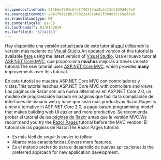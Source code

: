 ```yaml
---
ms.openlocfilehash: 514b6e4894c6fdf74921eaa8b5323c6109d4d7e0
ms.sourcegitcommit: 24b1f6decbb17bb22a45166e5fdb0845c65af498
ms.translationtype: MT
ms.contentlocale: es-ES
ms.lasthandoff: 03/01/2019
ms.locfileid: "57141163"
---
```

<span data-ttu-id="bc884-101">Hay disponible una versión actualizada de este tutorial [aquí](https://docs.microsoft.com/aspnet/core/tutorials/first-mvc-app/start-mvc) utilizando la versión más reciente de [Visual Studio](https://visualstudio.microsoft.com/).</span><span class="sxs-lookup"><span data-stu-id="bc884-101">An updated version of this tutorial is available [here](https://docs.microsoft.com/aspnet/core/tutorials/first-mvc-app/start-mvc) using the latest version of [Visual Studio](https://visualstudio.microsoft.com/).</span></span> <span data-ttu-id="bc884-102">Usa el nuevo tutorial [ASP.NET Core MVC](https://docs.microsoft.com/aspnet/core/mvc/), que proporciona **muchos** mejoras a través de este tutorial.</span><span class="sxs-lookup"><span data-stu-id="bc884-102">The new tutorial uses [ASP.NET Core MVC](https://docs.microsoft.com/aspnet/core/mvc/), which provides **many** improvements over this tutorial.</span></span>

<span data-ttu-id="bc884-103">En este tutorial se muestra ASP.NET Core MVC con controladores y vistas.</span><span class="sxs-lookup"><span data-stu-id="bc884-103">This tutorial teaches ASP.NET Core MVC with controllers and views.</span></span> <span data-ttu-id="bc884-104">Las páginas de Razor son una nueva alternativa en ASP.NET Core 2.0, un modelo de programación basado en páginas que facilita la compilación de interfaces de usuario web y hace que sean más productivas.</span><span class="sxs-lookup"><span data-stu-id="bc884-104">Razor Pages is a new alternative in ASP.NET Core 2.0, a page-based programming model that makes building web UI easier and more productive.</span></span> <span data-ttu-id="bc884-105">Se recomienda probar el tutorial de las [páginas de Razor](https://docs.microsoft.com/aspnet/core/mvc/razor-pages) antes que la versión MVC.</span><span class="sxs-lookup"><span data-stu-id="bc884-105">We recommend you try the [Razor Pages](https://docs.microsoft.com/aspnet/core/mvc/razor-pages) tutorial before the MVC version.</span></span> <span data-ttu-id="bc884-106">El tutorial de las páginas de Razor:</span><span class="sxs-lookup"><span data-stu-id="bc884-106">The Razor Pages tutorial:</span></span>

* <span data-ttu-id="bc884-107">Es más fácil de seguir.</span><span class="sxs-lookup"><span data-stu-id="bc884-107">Is easier to follow.</span></span>
* <span data-ttu-id="bc884-108">Abarca más características.</span><span class="sxs-lookup"><span data-stu-id="bc884-108">Covers more features.</span></span>
* <span data-ttu-id="bc884-109">Es el método preferido para el desarrollo de nuevas aplicaciones.</span><span class="sxs-lookup"><span data-stu-id="bc884-109">Is the preferred approach for new application development.</span></span>
